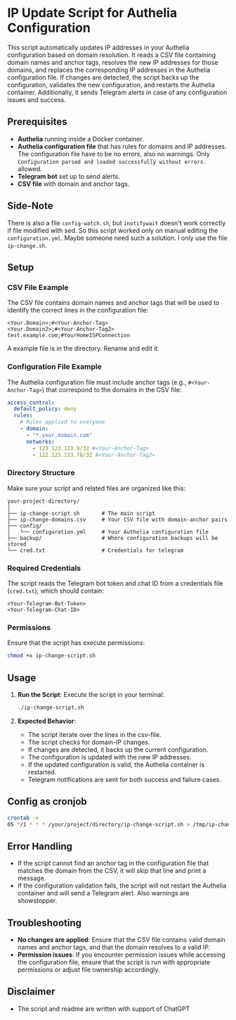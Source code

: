 # IP Update Script for Authelia Configuration

This script automatically updates IP addresses in your Authelia configuration based on domain resolution. It reads a CSV file containing domain names and anchor tags, resolves the new IP addresses for those domains, and replaces the corresponding IP addresses in the Authelia configuration file. If changes are detected, the script backs up the configuration, validates the new configuration, and restarts the Authelia container. Additionally, it sends Telegram alerts in case of any configuration issues and success.

## Prerequisites

- **Authelia** running inside a Docker container.
- **Authelia configuration file** that has rules for domains and IP addresses.
  The configuration file have to be no errors, also no warnings. Only `Configuration parsed and loaded successfully without errors.` allowed.
- **Telegram bot** set up to send alerts.
- **CSV file** with domain and anchor tags.

## Side-Note

There is also a file `config-watch.sh`, but `inotifywait` doesn't work correctly if file modified with sed. So this script worked only on manual editing the `configuration.yml`. Maybe someone need such a solution. I only use the file `ip-change.sh`.

## Setup

### CSV File Example
The CSV file contains domain names and anchor tags that will be used to identify the correct lines in the configuration file:

```csv
<Your.Domain>;#<Your-Anchor-Tag>
<Your.Domain2>;#<Your-Anchor-Tag2>
test.example.com;#YourHomeISPConnection
```

A example file is in the directory. Rename and edit it.

### Configuration File Example
The Authelia configuration file must include anchor tags (e.g., `#<Your-Anchor-Tag>`) that correspond to the domains in the CSV file:

```yaml
access_control:
  default_policy: deny
  rules:
    # Rules applied to everyone
    - domain:
      - "*.your.domain.com"
      networks:
        - 123.123.123.9/32 #<Your-Anchor-Tag>
        - 122.123.123.78/32 #<Your-Anchor-Tag2>
```

### Directory Structure
Make sure your script and related files are organized like this:

```
your-project-directory/
│
├── ip-change-script.sh       # The main script
├── ip-change-domains.csv     # Your CSV file with domain-anchor pairs
├── config/
│   └── configuration.yml     # Your Authelia configuration file
├── backup/                   # Where configuration backups will be stored
└── cred.txt                  # Credentials for telegram
```

### Required Credentials
The script reads the Telegram bot token and chat ID from a credentials file (`cred.txt`), which should contain:

```
<Your-Telegram-Bot-Token>
<Your-Telegram-Chat-ID>
```

### Permissions
Ensure that the script has execute permissions:
```bash
chmod +x ip-change-script.sh
```

## Usage

1. **Run the Script**:
   Execute the script in your terminal:
   ```bash
   ./ip-change-script.sh
   ```

2. **Expected Behavior**:
   - The script iterate over the lines in the csv-file.
   - The script checks for domain-IP changes.
   - If changes are detected, it backs up the current configuration.
   - The configuration is updated with the new IP addresses.
   - If the updated configuration is valid, the Authelia container is restarted.
   - Telegram notifications are sent for both success and failure cases.
   
## Config as cronjob

```bash
crontab -e
05 */1 * * * /your/project/directory/ip-change-script.sh > /tmp/ip-change.log 2>&1 &
```

## Error Handling

- If the script cannot find an anchor tag in the configuration file that matches the domain from the CSV, it will skip that line and print a message.
- If the configuration validation fails, the script will not restart the Authelia container and will send a Telegram alert. Also warnings are showstopper.

## Troubleshooting

- **No changes are applied**: Ensure that the CSV file contains valid domain names and anchor tags, and that the domain resolves to a valid IP.
- **Permission issues**: If you encounter permission issues while accessing the configuration file, ensure that the script is run with appropriate permissions or adjust file ownership accordingly.

## Disclaimer  

- The script and readme are written with support of ChatGPT

